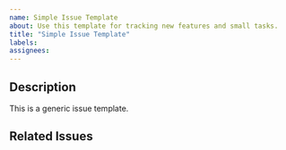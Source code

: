 ```yaml
---
name: Simple Issue Template
about: Use this template for tracking new features and small tasks.
title: "Simple Issue Template"
labels: 
assignees: 
---
```

## Description
This is a generic issue template.

## Related Issues

